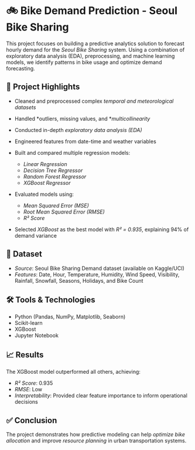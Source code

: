 # 🚲 Bike Demand Prediction - Seoul Bike Sharing

This project focuses on building a predictive analytics solution to forecast hourly demand for the *Seoul Bike Sharing* system. Using a combination of exploratory data analysis (EDA), preprocessing, and machine learning models, we identify patterns in bike usage and optimize demand forecasting.

## 📌 Project Highlights

* Cleaned and preprocessed complex *temporal and meteorological datasets*
* Handled *outliers, missing values, and **multicollinearity*
* Conducted in-depth *exploratory data analysis (EDA)*
* Engineered features from date-time and weather variables
* Built and compared multiple regression models:

  * *Linear Regression*
  * *Decision Tree Regressor*
  * *Random Forest Regressor*
  * *XGBoost Regressor*
* Evaluated models using:

  * *Mean Squared Error (MSE)*
  * *Root Mean Squared Error (RMSE)*
  * *R² Score*
* Selected *XGBoost* as the best model with *R² = 0.935*, explaining 94% of demand variance

## 📂 Dataset

* *Source*: Seoul Bike Sharing Demand dataset (available on Kaggle/UCI)
* *Features*: Date, Hour, Temperature, Humidity, Wind Speed, Visibility, Rainfall, Snowfall, Seasons, Holidays, and Bike Count

## 🛠 Tools & Technologies

* Python (Pandas, NumPy, Matplotlib, Seaborn)
* Scikit-learn
* XGBoost
* Jupyter Notebook

## 📈 Results

The XGBoost model outperformed all others, achieving:

* *R² Score*: 0.935
* *RMSE*: Low
* *Interpretability*: Provided clear feature importance to inform operational decisions

## ✅ Conclusion

The project demonstrates how predictive modeling can help *optimize bike allocation* and improve *resource planning* in urban transportation systems.
